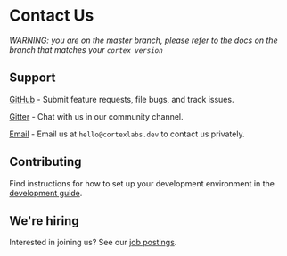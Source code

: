 # Contact Us

_WARNING: you are on the master branch, please refer to the docs on the branch that matches your `cortex version`_

## Support

[GitHub](https://github.com/cortexlabs/cortex/issues) - Submit feature requests, file bugs, and track issues.

[Gitter](https://gitter.im/cortexlabs/cortex) - Chat with us in our community channel.

[Email](mailto:hello@cortexlabs.dev) - Email us at `hello@cortexlabs.dev` to contact us privately.

## Contributing

Find instructions for how to set up your development environment in the [development guide](../contributing/development.md).

## We're hiring

Interested in joining us? See our [job postings](https://angel.co/company/cortex-labs-inc/jobs).
